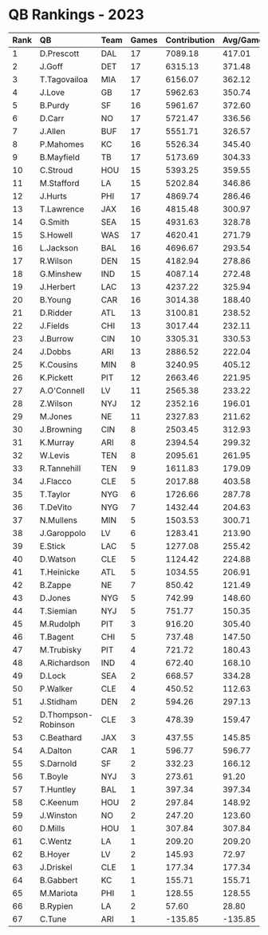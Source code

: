 # QB Rankings - 2023

| Rank | QB                  | Team | Games | Contribution | Avg/Game | Normalized |
| :----| :-------------------| :----| :-----| :------------| :--------| :----------|
| 1    | D.Prescott          | DAL  | 17    | 7089.18      | 417.01   | 90.63      |
| 2    | J.Goff              | DET  | 17    | 6315.13      | 371.48   | 84.30      |
| 3    | T.Tagovailoa        | MIA  | 17    | 6156.07      | 362.12   | 83.00      |
| 4    | J.Love              | GB   | 17    | 5962.63      | 350.74   | 81.41      |
| 5    | B.Purdy             | SF   | 16    | 5961.67      | 372.60   | 80.24      |
| 6    | D.Carr              | NO   | 17    | 5721.47      | 336.56   | 79.44      |
| 7    | J.Allen             | BUF  | 17    | 5551.71      | 326.57   | 78.05      |
| 8    | P.Mahomes           | KC   | 16    | 5526.34      | 345.40   | 76.76      |
| 9    | B.Mayfield          | TB   | 17    | 5173.69      | 304.33   | 74.96      |
| 10   | C.Stroud            | HOU  | 15    | 5393.25      | 359.55   | 74.60      |
| 11   | M.Stafford          | LA   | 15    | 5202.84      | 346.86   | 73.11      |
| 12   | J.Hurts             | PHI  | 17    | 4869.74      | 286.46   | 72.47      |
| 13   | T.Lawrence          | JAX  | 16    | 4815.48      | 300.97   | 71.08      |
| 14   | G.Smith             | SEA  | 15    | 4931.63      | 328.78   | 71.00      |
| 15   | S.Howell            | WAS  | 17    | 4620.41      | 271.79   | 70.43      |
| 16   | L.Jackson           | BAL  | 16    | 4696.67      | 293.54   | 70.13      |
| 17   | R.Wilson            | DEN  | 15    | 4182.94      | 278.86   | 65.17      |
| 18   | G.Minshew           | IND  | 15    | 4087.14      | 272.48   | 64.43      |
| 19   | J.Herbert           | LAC  | 13    | 4237.22      | 325.94   | 63.76      |
| 20   | B.Young             | CAR  | 16    | 3014.38      | 188.40   | 56.69      |
| 21   | D.Ridder            | ATL  | 13    | 3100.81      | 238.52   | 55.41      |
| 22   | J.Fields            | CHI  | 13    | 3017.44      | 232.11   | 54.79      |
| 23   | J.Burrow            | CIN  | 10    | 3305.31      | 330.53   | 54.49      |
| 24   | J.Dobbs             | ARI  | 13    | 2886.52      | 222.04   | 53.83      |
| 25   | K.Cousins           | MIN  | 8     | 3240.95      | 405.12   | 52.23      |
| 26   | K.Pickett           | PIT  | 12    | 2663.46      | 221.95   | 51.57      |
| 27   | A.O'Connell         | LV   | 11    | 2565.38      | 233.22   | 50.25      |
| 28   | Z.Wilson            | NYJ  | 12    | 2352.16      | 196.01   | 49.36      |
| 29   | M.Jones             | NE   | 11    | 2327.83      | 211.62   | 48.62      |
| 30   | J.Browning          | CIN  | 8     | 2503.45      | 312.93   | 47.77      |
| 31   | K.Murray            | ARI  | 8     | 2394.54      | 299.32   | 47.11      |
| 32   | W.Levis             | TEN  | 8     | 2095.61      | 261.95   | 45.30      |
| 33   | R.Tannehill         | TEN  | 9     | 1611.83      | 179.09   | 42.84      |
| 34   | J.Flacco            | CLE  | 5     | 2017.88      | 403.58   | 42.73      |
| 35   | T.Taylor            | NYG  | 6     | 1726.66      | 287.78   | 42.16      |
| 36   | T.DeVito            | NYG  | 7     | 1432.44      | 204.63   | 41.03      |
| 37   | N.Mullens           | MIN  | 5     | 1503.53      | 300.71   | 40.15      |
| 38   | J.Garoppolo         | LV   | 6     | 1283.41      | 213.90   | 39.54      |
| 39   | E.Stick             | LAC  | 5     | 1277.08      | 255.42   | 39.02      |
| 40   | D.Watson            | CLE  | 5     | 1124.42      | 224.88   | 38.25      |
| 41   | T.Heinicke          | ATL  | 5     | 1034.55      | 206.91   | 37.80      |
| 42   | B.Zappe             | NE   | 7     | 850.42       | 121.49   | 37.49      |
| 43   | D.Jones             | NYG  | 5     | 742.99       | 148.60   | 36.43      |
| 44   | T.Siemian           | NYJ  | 5     | 751.77       | 150.35   | 36.38      |
| 45   | M.Rudolph           | PIT  | 3     | 916.20       | 305.40   | 36.36      |
| 46   | T.Bagent            | CHI  | 5     | 737.48       | 147.50   | 36.31      |
| 47   | M.Trubisky          | PIT  | 4     | 721.72       | 180.43   | 35.92      |
| 48   | A.Richardson        | IND  | 4     | 672.40       | 168.10   | 35.70      |
| 49   | D.Lock              | SEA  | 2     | 668.57       | 334.28   | 34.93      |
| 50   | P.Walker            | CLE  | 4     | 450.52       | 112.63   | 34.68      |
| 51   | J.Stidham           | DEN  | 2     | 594.26       | 297.13   | 34.68      |
| 52   | D.Thompson-Robinson | CLE  | 3     | 478.39       | 159.47   | 34.57      |
| 53   | C.Beathard          | JAX  | 3     | 437.55       | 145.85   | 34.40      |
| 54   | A.Dalton            | CAR  | 1     | 596.77       | 596.77   | 34.18      |
| 55   | S.Darnold           | SF   | 2     | 332.23       | 166.12   | 33.77      |
| 56   | T.Boyle             | NYJ  | 3     | 273.61       | 91.20    | 33.73      |
| 57   | T.Huntley           | BAL  | 1     | 397.34       | 397.34   | 33.66      |
| 58   | C.Keenum            | HOU  | 2     | 297.84       | 148.92   | 33.65      |
| 59   | J.Winston           | NO   | 2     | 247.20       | 123.60   | 33.47      |
| 60   | D.Mills             | HOU  | 1     | 307.84       | 307.84   | 33.42      |
| 61   | C.Wentz             | LA   | 1     | 209.20       | 209.20   | 33.16      |
| 62   | B.Hoyer             | LV   | 2     | 145.93       | 72.97    | 33.12      |
| 63   | J.Driskel           | CLE  | 1     | 177.34       | 177.34   | 33.08      |
| 64   | B.Gabbert           | KC   | 1     | 155.71       | 155.71   | 33.02      |
| 65   | M.Mariota           | PHI  | 1     | 128.55       | 128.55   | 32.95      |
| 66   | B.Rypien            | LA   | 2     | 57.60        | 28.80    | 32.81      |
| 67   | C.Tune              | ARI  | 1     | -135.85      | -135.85  | 32.25      |

